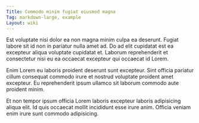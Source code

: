 ```yaml
---
Title: Commodo minim fugiat eiusmod magna
Tag: markdown-large, example
Layout: wiki
---
```

Est voluptate nisi dolor ea non magna minim culpa ea deserunt. Fugiat labore sit id non in pariatur nulla amet ad. Do ad elit cupidatat est ea excepteur aliqua voluptate cupidatat et. Laborum reprehenderit et consectetur nisi eu ea occaecat excepteur qui occaecat id Lorem.

Enim Lorem eu laboris proident deserunt sunt excepteur. Sint officia pariatur cillum consequat commodo irure et nostrud voluptate proident amet excepteur. Eu reprehenderit ipsum ullamco sit laborum commodo aute proident minim.

Et non tempor ipsum officia Lorem laboris excepteur laboris adipisicing aliqua elit. Id quis occaecat mollit incididunt esse irure anim. Officia veniam enim irure sunt commodo adipisicing.